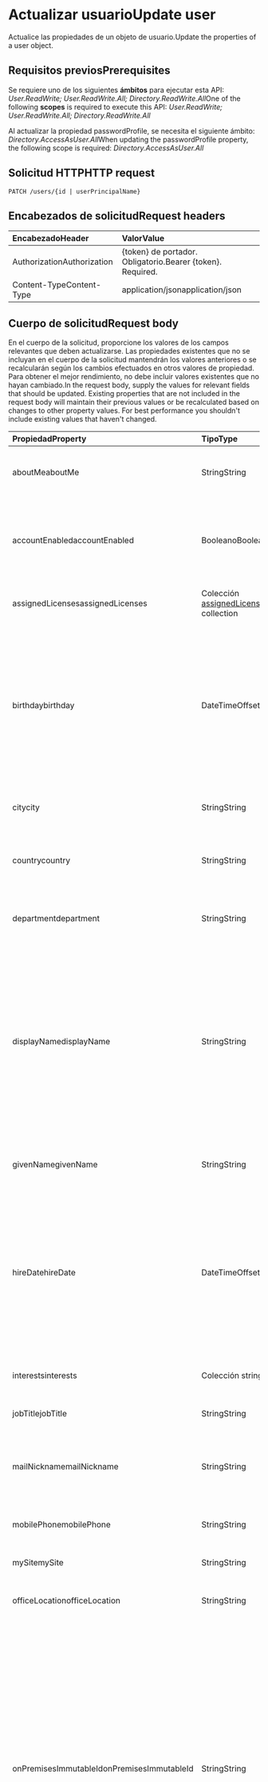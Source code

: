 
# <a name="update-user"></a><span data-ttu-id="1f864-101">Actualizar usuario</span><span class="sxs-lookup"><span data-stu-id="1f864-101">Update user</span></span>

<span data-ttu-id="1f864-102">Actualice las propiedades de un objeto de usuario.</span><span class="sxs-lookup"><span data-stu-id="1f864-102">Update the properties of a user object.</span></span>
## <a name="prerequisites"></a><span data-ttu-id="1f864-103">Requisitos previos</span><span class="sxs-lookup"><span data-stu-id="1f864-103">Prerequisites</span></span>
<span data-ttu-id="1f864-104">Se requiere uno de los siguientes **ámbitos** para ejecutar esta API: *User.ReadWrite; User.ReadWrite.All; Directory.ReadWrite.All*</span><span class="sxs-lookup"><span data-stu-id="1f864-104">One of the following **scopes** is required to execute this API: *User.ReadWrite; User.ReadWrite.All; Directory.ReadWrite.All*</span></span>

<span data-ttu-id="1f864-105">Al actualizar la propiedad passwordProfile, se necesita el siguiente ámbito: *Directory.AccessAsUser.All*</span><span class="sxs-lookup"><span data-stu-id="1f864-105">When updating the passwordProfile property, the following scope is required: *Directory.AccessAsUser.All*</span></span>

## <a name="http-request"></a><span data-ttu-id="1f864-106">Solicitud HTTP</span><span class="sxs-lookup"><span data-stu-id="1f864-106">HTTP request</span></span>
<!-- { "blockType": "ignored" } -->
```http
PATCH /users/{id | userPrincipalName}
```
## <a name="request-headers"></a><span data-ttu-id="1f864-107">Encabezados de solicitud</span><span class="sxs-lookup"><span data-stu-id="1f864-107">Request headers</span></span>
| <span data-ttu-id="1f864-108">Encabezado</span><span class="sxs-lookup"><span data-stu-id="1f864-108">Header</span></span>       | <span data-ttu-id="1f864-109">Valor</span><span class="sxs-lookup"><span data-stu-id="1f864-109">Value</span></span>|
|:-----------|:------|
| <span data-ttu-id="1f864-110">Authorization</span><span class="sxs-lookup"><span data-stu-id="1f864-110">Authorization</span></span>  | <span data-ttu-id="1f864-p101">{token} de portador. Obligatorio.</span><span class="sxs-lookup"><span data-stu-id="1f864-p101">Bearer {token}. Required.</span></span>  |
| <span data-ttu-id="1f864-113">Content-Type</span><span class="sxs-lookup"><span data-stu-id="1f864-113">Content-Type</span></span>  | <span data-ttu-id="1f864-114">application/json</span><span class="sxs-lookup"><span data-stu-id="1f864-114">application/json</span></span>  |

## <a name="request-body"></a><span data-ttu-id="1f864-115">Cuerpo de solicitud</span><span class="sxs-lookup"><span data-stu-id="1f864-115">Request body</span></span>
<span data-ttu-id="1f864-p102">En el cuerpo de la solicitud, proporcione los valores de los campos relevantes que deben actualizarse. Las propiedades existentes que no se incluyan en el cuerpo de la solicitud mantendrán los valores anteriores o se recalcularán según los cambios efectuados en otros valores de propiedad. Para obtener el mejor rendimiento, no debe incluir valores existentes que no hayan cambiado.</span><span class="sxs-lookup"><span data-stu-id="1f864-p102">In the request body, supply the values for relevant fields that should be updated. Existing properties that are not included in the request body will maintain their previous values or be recalculated based on changes to other property values. For best performance you shouldn't include existing values that haven't changed.</span></span>

| <span data-ttu-id="1f864-119">Propiedad</span><span class="sxs-lookup"><span data-stu-id="1f864-119">Property</span></span>     | <span data-ttu-id="1f864-120">Tipo</span><span class="sxs-lookup"><span data-stu-id="1f864-120">Type</span></span>   |<span data-ttu-id="1f864-121">Descripción</span><span class="sxs-lookup"><span data-stu-id="1f864-121">Description</span></span>|
|:---------------|:--------|:----------|
|<span data-ttu-id="1f864-122">aboutMe</span><span class="sxs-lookup"><span data-stu-id="1f864-122">aboutMe</span></span>|<span data-ttu-id="1f864-123">String</span><span class="sxs-lookup"><span data-stu-id="1f864-123">String</span></span>|<span data-ttu-id="1f864-124">Un campo de entrada de texto de forma libre para que el usuario se describa a sí mismo.</span><span class="sxs-lookup"><span data-stu-id="1f864-124">A freeform text entry field for the user to describe themselves.</span></span>|
|<span data-ttu-id="1f864-125">accountEnabled</span><span class="sxs-lookup"><span data-stu-id="1f864-125">accountEnabled</span></span>|<span data-ttu-id="1f864-126">Booleano</span><span class="sxs-lookup"><span data-stu-id="1f864-126">Boolean</span></span>| <span data-ttu-id="1f864-p103">**true** si la cuenta está habilitada; en caso contrario, **false**. Esta propiedad es necesaria cuando se crea un usuario. Es compatible con $filter.</span><span class="sxs-lookup"><span data-stu-id="1f864-p103">**true** if the account is enabled; otherwise, **false**. This property is required when a user is created. Supports $filter.</span></span>    |
|<span data-ttu-id="1f864-130">assignedLicenses</span><span class="sxs-lookup"><span data-stu-id="1f864-130">assignedLicenses</span></span>|<span data-ttu-id="1f864-131">Colección [assignedLicense](../resources/assignedlicense.md)</span><span class="sxs-lookup"><span data-stu-id="1f864-131">[assignedLicense](../resources/assignedlicense.md) collection</span></span>|<span data-ttu-id="1f864-p104">Las licencias asignadas al usuario. No admite valores NULL.</span><span class="sxs-lookup"><span data-stu-id="1f864-p104">The licenses that are assigned to the user. Not nullable.</span></span>            |
|<span data-ttu-id="1f864-134">birthday</span><span class="sxs-lookup"><span data-stu-id="1f864-134">birthday</span></span>|<span data-ttu-id="1f864-135">DateTimeOffset</span><span class="sxs-lookup"><span data-stu-id="1f864-135">DateTimeOffset</span></span>|<span data-ttu-id="1f864-p105">El cumpleaños del usuario. El tipo de marca de tiempo representa la información de fecha y hora con el formato ISO 8601 y siempre pertenecen a la zona horaria UTC. Por ejemplo, medianoche en la zona horaria UTC del 1 de enero de 2014 sería así: `'2014-01-01T00:00:00Z'`</span><span class="sxs-lookup"><span data-stu-id="1f864-p105">The birthday of the user. The Timestamp type represents date and time information using ISO 8601 format and is always in UTC time. For example, midnight UTC on Jan 1, 2014 would look like this: `'2014-01-01T00:00:00Z'`</span></span>|
|<span data-ttu-id="1f864-139">city</span><span class="sxs-lookup"><span data-stu-id="1f864-139">city</span></span>|<span data-ttu-id="1f864-140">String</span><span class="sxs-lookup"><span data-stu-id="1f864-140">String</span></span>|<span data-ttu-id="1f864-p106">La ciudad en la que se encuentra el usuario. Es compatible con $filter.</span><span class="sxs-lookup"><span data-stu-id="1f864-p106">The city in which the user is located. Supports $filter.</span></span>|
|<span data-ttu-id="1f864-143">country</span><span class="sxs-lookup"><span data-stu-id="1f864-143">country</span></span>|<span data-ttu-id="1f864-144">String</span><span class="sxs-lookup"><span data-stu-id="1f864-144">String</span></span>|<span data-ttu-id="1f864-p107">El país o la región en la que se encuentra el usuario. Por ejemplo: "US" o "UK". Es compatible con $filter.</span><span class="sxs-lookup"><span data-stu-id="1f864-p107">The country/region in which the user is located; for example, “US” or “UK”. Supports $filter.</span></span>|
|<span data-ttu-id="1f864-147">department</span><span class="sxs-lookup"><span data-stu-id="1f864-147">department</span></span>|<span data-ttu-id="1f864-148">String</span><span class="sxs-lookup"><span data-stu-id="1f864-148">String</span></span>|<span data-ttu-id="1f864-p108">El nombre del departamento en el que trabaja el usuario. Es compatible con $filter.</span><span class="sxs-lookup"><span data-stu-id="1f864-p108">The name for the department in which the user works. Supports $filter.</span></span>|
|<span data-ttu-id="1f864-151">displayName</span><span class="sxs-lookup"><span data-stu-id="1f864-151">displayName</span></span>|<span data-ttu-id="1f864-152">String</span><span class="sxs-lookup"><span data-stu-id="1f864-152">String</span></span>|<span data-ttu-id="1f864-p109">El nombre del usuario que aparece en la libreta de direcciones. Suele ser la combinación del nombre del usuario, la inicial del segundo nombre y el apellido. Esta propiedad es necesaria cuando se crea un usuario y no se puede borrar durante las actualizaciones. Es compatible con $filter y $orderby.</span><span class="sxs-lookup"><span data-stu-id="1f864-p109">The name displayed in the address book for the user. This is usually the combination of the user's first name, middle initial and last name. This property is required when a user is created and it cannot be cleared during updates. Supports $filter and $orderby.</span></span>|
|<span data-ttu-id="1f864-157">givenName</span><span class="sxs-lookup"><span data-stu-id="1f864-157">givenName</span></span>|<span data-ttu-id="1f864-158">String</span><span class="sxs-lookup"><span data-stu-id="1f864-158">String</span></span>|<span data-ttu-id="1f864-p110">El nombre (nombre de pila) del usuario. Es compatible con $filter.</span><span class="sxs-lookup"><span data-stu-id="1f864-p110">The given name (first name) of the user. Supports $filter.</span></span>|
|<span data-ttu-id="1f864-161">hireDate</span><span class="sxs-lookup"><span data-stu-id="1f864-161">hireDate</span></span>|<span data-ttu-id="1f864-162">DateTimeOffset</span><span class="sxs-lookup"><span data-stu-id="1f864-162">DateTimeOffset</span></span>|<span data-ttu-id="1f864-p111">La fecha de contratación del usuario. El tipo de marca de tiempo representa la información de fecha y hora con el formato ISO 8601 y siempre pertenecen a la zona horaria UTC. Por ejemplo, medianoche en la zona horaria UTC del 1 de enero de 2014 sería así: `'2014-01-01T00:00:00Z'`</span><span class="sxs-lookup"><span data-stu-id="1f864-p111">The hire date of the user. The Timestamp type represents date and time information using ISO 8601 format and is always in UTC time. For example, midnight UTC on Jan 1, 2014 would look like this: `'2014-01-01T00:00:00Z'`</span></span>|
|<span data-ttu-id="1f864-166">interests</span><span class="sxs-lookup"><span data-stu-id="1f864-166">interests</span></span>|<span data-ttu-id="1f864-167">Colección string</span><span class="sxs-lookup"><span data-stu-id="1f864-167">String collection</span></span>|<span data-ttu-id="1f864-168">Una lista para que el usuario describa sus intereses.</span><span class="sxs-lookup"><span data-stu-id="1f864-168">A list for the user to describe their interests.</span></span>|
|<span data-ttu-id="1f864-169">jobTitle</span><span class="sxs-lookup"><span data-stu-id="1f864-169">jobTitle</span></span>|<span data-ttu-id="1f864-170">String</span><span class="sxs-lookup"><span data-stu-id="1f864-170">String</span></span>|<span data-ttu-id="1f864-p112">El puesto del usuario. Es compatible con $filter.</span><span class="sxs-lookup"><span data-stu-id="1f864-p112">The user’s job title. Supports $filter.</span></span>|
|<span data-ttu-id="1f864-173">mailNickname</span><span class="sxs-lookup"><span data-stu-id="1f864-173">mailNickname</span></span>|<span data-ttu-id="1f864-174">String</span><span class="sxs-lookup"><span data-stu-id="1f864-174">String</span></span>|<span data-ttu-id="1f864-p113">El alias de correo del usuario. Esta propiedad debe especificarse al crear un usuario. Es compatible con $filter.</span><span class="sxs-lookup"><span data-stu-id="1f864-p113">The mail alias for the user. This property must be specified when a user is created. Supports $filter.</span></span>|
|<span data-ttu-id="1f864-178">mobilePhone</span><span class="sxs-lookup"><span data-stu-id="1f864-178">mobilePhone</span></span>|<span data-ttu-id="1f864-179">String</span><span class="sxs-lookup"><span data-stu-id="1f864-179">String</span></span>|<span data-ttu-id="1f864-180">El número de teléfono móvil principal del usuario.</span><span class="sxs-lookup"><span data-stu-id="1f864-180">The primary cellular telephone number for the user.</span></span>|
|<span data-ttu-id="1f864-181">mySite</span><span class="sxs-lookup"><span data-stu-id="1f864-181">mySite</span></span>|<span data-ttu-id="1f864-182">String</span><span class="sxs-lookup"><span data-stu-id="1f864-182">String</span></span>|<span data-ttu-id="1f864-183">La dirección URL del sitio personal del usuario.</span><span class="sxs-lookup"><span data-stu-id="1f864-183">The URL for the user's personal site.</span></span>|
|<span data-ttu-id="1f864-184">officeLocation</span><span class="sxs-lookup"><span data-stu-id="1f864-184">officeLocation</span></span>|<span data-ttu-id="1f864-185">String</span><span class="sxs-lookup"><span data-stu-id="1f864-185">String</span></span>|<span data-ttu-id="1f864-186">La ubicación de la oficina del lugar de trabajo del usuario.</span><span class="sxs-lookup"><span data-stu-id="1f864-186">The office location in the user's place of business.</span></span>|
|<span data-ttu-id="1f864-187">onPremisesImmutableId</span><span class="sxs-lookup"><span data-stu-id="1f864-187">onPremisesImmutableId</span></span>|<span data-ttu-id="1f864-188">String</span><span class="sxs-lookup"><span data-stu-id="1f864-188">String</span></span>|<span data-ttu-id="1f864-p114">Esta propiedad se utiliza para asociar una cuenta local de usuario de Active Directory a su objeto de usuario de Azure AD. Esta propiedad debe especificarse al crear una nueva cuenta de usuario en Graph si utiliza un dominio federado para la propiedad **userPrincipalName** (UPN) del usuario. **Importante**: Los caracteres **$** y **_** no se pueden utilizar a la hora de especificar esta propiedad. Es compatible con $filter.</span><span class="sxs-lookup"><span data-stu-id="1f864-p114">This property is used to associate an on-premises Active Directory user account to their Azure AD user object. This property must be specified when creating a new user account in the Graph if you are using a federated domain for the user’s **userPrincipalName** (UPN) property. **Important:** The **$** and **_** characters cannot be used when specifying this property. Supports $filter.</span></span>                            |
|<span data-ttu-id="1f864-193">passwordPolicies</span><span class="sxs-lookup"><span data-stu-id="1f864-193">passwordPolicies</span></span>|<span data-ttu-id="1f864-194">String</span><span class="sxs-lookup"><span data-stu-id="1f864-194">String</span></span>|<span data-ttu-id="1f864-p115">Especifica las directivas de contraseña del usuario. Este valor es una enumeración con un valor posible de "DisableStrongPassword" y permite especificar contraseñas menos seguras que la directiva predeterminada. También se puede especificar "DisablePasswordExpiration". Los dos se pueden especificar a la vez. Por ejemplo: "DisablePasswordExpiration, DisableStrongPassword".</span><span class="sxs-lookup"><span data-stu-id="1f864-p115">Specifies password policies for the user. This value is an enumeration with one possible value being “DisableStrongPassword”, which allows weaker passwords than the default policy to be specified. “DisablePasswordExpiration” can also be specified. The two may be specified together; for example: "DisablePasswordExpiration, DisableStrongPassword".</span></span>|
|<span data-ttu-id="1f864-199">passwordProfile</span><span class="sxs-lookup"><span data-stu-id="1f864-199">passwordProfile</span></span>|[<span data-ttu-id="1f864-200">PasswordProfile</span><span class="sxs-lookup"><span data-stu-id="1f864-200">PasswordProfile</span></span>](../resources/passwordprofile.md)|<span data-ttu-id="1f864-p116">Especifica el perfil de contraseña del usuario. El perfil contiene la contraseña del usuario. Esta propiedad es necesaria cuando se crea un usuario. La contraseña del perfil debe cumplir los requisitos mínimos especificados por la propiedad **passwordPolicies**. De manera predeterminada, se requiere una contraseña segura.</span><span class="sxs-lookup"><span data-stu-id="1f864-p116">Specifies the password profile for the user. The profile contains the user’s password. This property is required when a user is created. The password in the profile must satisfy minimum requirements as specified by the **passwordPolicies** property. By default, a strong password is required.</span></span>|
|<span data-ttu-id="1f864-206">pastProjects</span><span class="sxs-lookup"><span data-stu-id="1f864-206">pastProjects</span></span>|<span data-ttu-id="1f864-207">Colección string</span><span class="sxs-lookup"><span data-stu-id="1f864-207">String collection</span></span>|<span data-ttu-id="1f864-208">Una lista para que el usuario enumere sus últimos proyectos.</span><span class="sxs-lookup"><span data-stu-id="1f864-208">A list for the user to enumerate their past projects.</span></span>|
|<span data-ttu-id="1f864-209">postalCode</span><span class="sxs-lookup"><span data-stu-id="1f864-209">postalCode</span></span>|<span data-ttu-id="1f864-210">String</span><span class="sxs-lookup"><span data-stu-id="1f864-210">String</span></span>|<span data-ttu-id="1f864-p117">El código postal de la dirección del usuario. El código postal es específico del país o de la región del usuario. En Estados Unidos, este atributo contiene el código postal.</span><span class="sxs-lookup"><span data-stu-id="1f864-p117">The postal code for the user's postal address. The postal code is specific to the user's country/region. In the United States of America, this attribute contains the ZIP code.</span></span>|
|<span data-ttu-id="1f864-214">preferredLanguage</span><span class="sxs-lookup"><span data-stu-id="1f864-214">preferredLanguage</span></span>|<span data-ttu-id="1f864-215">String</span><span class="sxs-lookup"><span data-stu-id="1f864-215">String</span></span>|<span data-ttu-id="1f864-p118">El idioma preferido del usuario. Debe seguir el código ISO 639-1. Por ejemplo, "en-US".</span><span class="sxs-lookup"><span data-stu-id="1f864-p118">The preferred language for the user. Should follow ISO 639-1 Code; for example "en-US".</span></span>|
|<span data-ttu-id="1f864-218">preferredName</span><span class="sxs-lookup"><span data-stu-id="1f864-218">preferredName</span></span>|<span data-ttu-id="1f864-219">String</span><span class="sxs-lookup"><span data-stu-id="1f864-219">String</span></span>|<span data-ttu-id="1f864-220">El nombre preferido del usuario.</span><span class="sxs-lookup"><span data-stu-id="1f864-220">The preferred name for the user.</span></span>|
|<span data-ttu-id="1f864-221">responsibilities</span><span class="sxs-lookup"><span data-stu-id="1f864-221">responsibilities</span></span>|<span data-ttu-id="1f864-222">Colección string</span><span class="sxs-lookup"><span data-stu-id="1f864-222">String collection</span></span>|<span data-ttu-id="1f864-223">Una lista para que el usuario enumere sus responsabilidades.</span><span class="sxs-lookup"><span data-stu-id="1f864-223">A list for the user to enumerate their responsibilities.</span></span>|
|<span data-ttu-id="1f864-224">schools</span><span class="sxs-lookup"><span data-stu-id="1f864-224">schools</span></span>|<span data-ttu-id="1f864-225">Colección string</span><span class="sxs-lookup"><span data-stu-id="1f864-225">String collection</span></span>|<span data-ttu-id="1f864-226">Una lista para que el usuario enumere las escuelas a las que ha ido.</span><span class="sxs-lookup"><span data-stu-id="1f864-226">A list for the user to enumerate the schools they have attended.</span></span>|
|<span data-ttu-id="1f864-227">skills</span><span class="sxs-lookup"><span data-stu-id="1f864-227">skills</span></span>|<span data-ttu-id="1f864-228">Colección string</span><span class="sxs-lookup"><span data-stu-id="1f864-228">String collection</span></span>|<span data-ttu-id="1f864-229">Una lista para que el usuario enumere sus aptitudes.</span><span class="sxs-lookup"><span data-stu-id="1f864-229">A list for the user to enumerate their skills.</span></span>|
|<span data-ttu-id="1f864-230">state</span><span class="sxs-lookup"><span data-stu-id="1f864-230">state</span></span>|<span data-ttu-id="1f864-231">String</span><span class="sxs-lookup"><span data-stu-id="1f864-231">String</span></span>|<span data-ttu-id="1f864-p119">El estado o la provincia de la dirección del usuario. Es compatible con $filter.</span><span class="sxs-lookup"><span data-stu-id="1f864-p119">The state or province in the user's address. Supports $filter.</span></span>|
|<span data-ttu-id="1f864-234">streetAddress</span><span class="sxs-lookup"><span data-stu-id="1f864-234">streetAddress</span></span>|<span data-ttu-id="1f864-235">String</span><span class="sxs-lookup"><span data-stu-id="1f864-235">String</span></span>|<span data-ttu-id="1f864-236">La dirección postal del lugar de trabajo del usuario.</span><span class="sxs-lookup"><span data-stu-id="1f864-236">The street address of the user's place of business.</span></span>|
|<span data-ttu-id="1f864-237">surname</span><span class="sxs-lookup"><span data-stu-id="1f864-237">surname</span></span>|<span data-ttu-id="1f864-238">String</span><span class="sxs-lookup"><span data-stu-id="1f864-238">String</span></span>|<span data-ttu-id="1f864-p120">El apellido (o apellidos) del usuario. Es compatible con $filter.</span><span class="sxs-lookup"><span data-stu-id="1f864-p120">The user's surname (family name or last name). Supports $filter.</span></span>|
|<span data-ttu-id="1f864-241">usageLocation</span><span class="sxs-lookup"><span data-stu-id="1f864-241">usageLocation</span></span>|<span data-ttu-id="1f864-242">String</span><span class="sxs-lookup"><span data-stu-id="1f864-242">String</span></span>|<span data-ttu-id="1f864-p121">Un código de país de dos letras (norma ISO 3166). Es necesario para los usuarios a los que se asignarán licencias debido a un requisito legal para comprobar la disponibilidad de los servicios en los países.  Algunos ejemplos son: "US", "JP" y "GB". No admite valores NULL. Es compatible con $filter.</span><span class="sxs-lookup"><span data-stu-id="1f864-p121">A two letter country code (ISO standard 3166). Required for users that will be assigned licenses due to legal requirement to check for availability of services in countries.  Examples include: "US", "JP", and "GB". Not nullable. Supports $filter.</span></span>|
|<span data-ttu-id="1f864-248">userPrincipalName</span><span class="sxs-lookup"><span data-stu-id="1f864-248">userPrincipalName</span></span>|<span data-ttu-id="1f864-249">String</span><span class="sxs-lookup"><span data-stu-id="1f864-249">String</span></span>|<span data-ttu-id="1f864-p122">El nombre principal del usuario (UPN) del usuario. El UPN es un nombre de inicio de sesión de Internet del usuario basado en la norma RFC 822. Por convención, se debe asignar al nombre de correo electrónico del usuario. El formato general es alias@dominio, donde el dominio debe estar presente en la colección de dominios verificados del inquilino. Esta propiedad es necesaria cuando se crea un usuario. Se puede acceder a los dominios verificados del inquilino desde la propiedad **verifiedDomains** en [organización](../resources/organization.md). Es compatible con $filter y $orderby.</span><span class="sxs-lookup"><span data-stu-id="1f864-p122">The user principal name (UPN) of the user. The UPN is an Internet-style login name for the user based on the Internet standard RFC 822. By convention, this should map to the user's email name. The general format is alias@domain, where domain must be present in the tenant’s collection of verified domains. This property is required when a user is created. The verified domains for the tenant can be accessed from the **verifiedDomains** property of [organization](../resources/organization.md). Supports $filter and $orderby.</span></span>
|<span data-ttu-id="1f864-257">userType</span><span class="sxs-lookup"><span data-stu-id="1f864-257">userType</span></span>|<span data-ttu-id="1f864-258">String</span><span class="sxs-lookup"><span data-stu-id="1f864-258">String</span></span>|<span data-ttu-id="1f864-p123">Un valor de cadena que puede utilizarse para clasificar los tipos de usuario en el directorio. Por ejemplo: "Miembro" e "Invitado". Es compatible con $filter.</span><span class="sxs-lookup"><span data-stu-id="1f864-p123">A string value that can be used to classify user types in your directory, such as “Member” and “Guest”. Supports $filter.</span></span>          |

## <a name="response"></a><span data-ttu-id="1f864-261">Respuesta</span><span class="sxs-lookup"><span data-stu-id="1f864-261">Response</span></span>

<span data-ttu-id="1f864-262">Si se ejecuta correctamente, este método devuelve un código de respuesta `204 No Content`.</span><span class="sxs-lookup"><span data-stu-id="1f864-262">If successful, this method returns a `204 No Content` response code.</span></span>
## <a name="example"></a><span data-ttu-id="1f864-263">Ejemplo</span><span class="sxs-lookup"><span data-stu-id="1f864-263">Example</span></span>
##### <a name="request"></a><span data-ttu-id="1f864-264">Solicitud</span><span class="sxs-lookup"><span data-stu-id="1f864-264">Request</span></span>
<span data-ttu-id="1f864-265">Aquí tiene un ejemplo de la solicitud.</span><span class="sxs-lookup"><span data-stu-id="1f864-265">Here is an example of the request.</span></span>
<!-- {
  "blockType": "request",
  "name": "update_user"
}-->
```http
PATCH https://graph.microsoft.com/v1.0/me
Content-type: application/json
Content-length: 491

{
  "accountEnabled": true,
  "assignedLicenses": [
    {
      "disabledPlans": [ "bea13e0c-3828-4daa-a392-28af7ff61a0f" ],
      "skuId": "skuId-value"
    }
  ],
  "assignedPlans": [
    {
      "assignedDateTime": "datetime-value",
      "capabilityStatus": "capabilityStatus-value",
      "service": "service-value",
      "servicePlanId": "bea13e0c-3828-4daa-a392-28af7ff61a0f"
    }
  ],
  "businessPhones": [
    "businessPhones-value"
  ],
  "city": "city-value",
  "companyName": "companyName-value"
}
```
##### <a name="response"></a><span data-ttu-id="1f864-266">Respuesta</span><span class="sxs-lookup"><span data-stu-id="1f864-266">Response</span></span>
<span data-ttu-id="1f864-267">Aquí tiene un ejemplo de la respuesta.</span><span class="sxs-lookup"><span data-stu-id="1f864-267">Here is an example of the response.</span></span>
<!-- {
  "blockType": "response",
  "truncated": true,
  "@odata.type": "microsoft.graph.user"
} -->
```http
HTTP/1.1 204 No Content
```

<!-- uuid: 8fcb5dbc-d5aa-4681-8e31-b001d5168d79
2015-10-25 14:57:30 UTC -->
<!-- {
  "type": "#page.annotation",
  "description": "Update user",
  "keywords": "",
  "section": "documentation",
  "tocPath": ""
}-->
